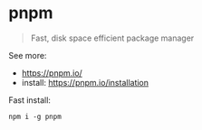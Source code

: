 # pnpm
                
> Fast, disk space efficient package manager

See more:
                      
- https://pnpm.io/
- install: https://pnpm.io/installation
           

Fast install:

```shell
npm i -g pnpm
```
